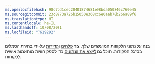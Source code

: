 ```yaml
---
ms.openlocfilehash: 98c7bd1cec20481874681e98bda050846c760e45
ms.sourcegitcommit: 23c8973a726b15050e368cc6e0aab78b266a89f6
ms.translationtype: HT
ms.contentlocale: he-IL
ms.lasthandoff: 10/08/2021
ms.locfileid: "7619292"
---
```

בנה על נתוני הלקוחות המועשרים שלך. צור [פלחים](../audience-insights/segments.md) ו[מדידות](../audience-insights/measures.md) על-ידי בחירת הסמלים בסרגל הפקודות‬. תוכל גם [לייצא את הנתונים](../audience-insights/export-destinations.md) כדי לספק חוויות מותאמות אישית ללקוחות.